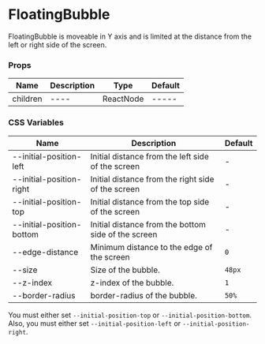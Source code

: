 # FloatingBubble

<code src="./demos/demo1.tsx"></code>

FloatingBubble is moveable in Y axis and is limited at the distance from the left or right side of the screen.

### Props

| Name     | Description | Type      | Default |
| -------- | ----------- | --------- | ------- |
| children | ----        | ReactNode | -----   |

### CSS Variables

| Name                      | Description                                         | Default |
| ------------------------- | --------------------------------------------------- | ------- |
| --initial-position-left   | Initial distance from the left side of the screen   | -       |
| --initial-position-right  | Initial distance from the right side of the screen  | -       |
| --initial-position-top    | Initial distance from the top side of the screen    | -       |
| --initial-position-bottom | Initial distance from the bottom side of the screen | -       |
| --edge-distance           | Minimum distance to the edge of the screen          | `0`     |
| --size                    | Size of the bubble.                                 | `48px`  |
| --z-index                 | z-index of the bubble.                              | `1`     |
| --border-radius           | border-radius of the bubble.                        | `50%`   |

You must either set `--initial-position-top` or `--initial-position-bottom`.
Also, you must either set `--initial-position-left` or `--initial-position-right`.
